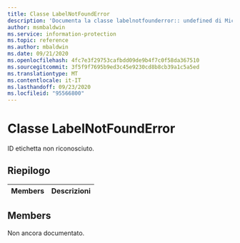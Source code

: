 ```yaml
---
title: Classe LabelNotFoundError
description: 'Documenta la classe labelnotfounderror:: undefined di Microsoft Information Protection (MIP) SDK.'
author: msmbaldwin
ms.service: information-protection
ms.topic: reference
ms.author: mbaldwin
ms.date: 09/21/2020
ms.openlocfilehash: 4fc7e3f29753cafbdd09de9b4f7c0f58da367510
ms.sourcegitcommit: 3f5f9f7695b9ed3c45e9230cd8b8cb39a1c5a5ed
ms.translationtype: MT
ms.contentlocale: it-IT
ms.lasthandoff: 09/23/2020
ms.locfileid: "95566800"
---
```

# <a name="class-labelnotfounderror"></a>Classe LabelNotFoundError 
ID etichetta non riconosciuto.
  
## <a name="summary"></a>Riepilogo
 Members                        | Descrizioni                                
--------------------------------|---------------------------------------------
  
## <a name="members"></a>Members
Non ancora documentato.

